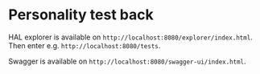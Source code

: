 # Personality test back 

HAL explorer is available on `http://localhost:8080/explorer/index.html`.
Then enter e.g. `http://localhost:8080/tests`.

Swagger is available on `http://localhost:8080/swagger-ui/index.html`.
